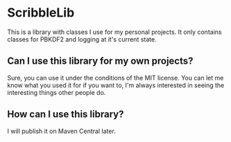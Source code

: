 # ScribbleLib

This is a library with classes I use for my personal projects. It only contains classes for PBKDF2 and logging at it's current state.

## Can I use this library for my own projects?

Sure, you can use it under the conditions of the MIT license. You can let me know what you used it for if you want to, I'm always interested in seeing the interesting things other people do.

## How can I use this library?

I will publish it on Maven Central later.
